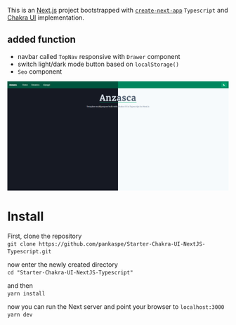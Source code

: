 This is an [Next.js](https://nextjs.org/) project bootstrapped with [`create-next-app`](https://github.com/vercel/next.js/tree/canary/packages/create-next-app) `Typescript` and [Chakra UI](https://chakra-ui.com) implementation.

## added function
- navbar called `TopNav` responsive with `Drawer` component
- switch light/dark mode button based on `localStorage()`
- `Seo` component

![Screenshot](screenshot.png)

# Install
First, clone the repository  
```git clone https://github.com/pankaspe/Starter-Chakra-UI-NextJS-Typescript.git```

now enter the newly created directory  
```cd "Starter-Chakra-UI-NextJS-Typescript"```

and then  
```yarn install```

now you can run the Next server and point your browser to `localhost:3000`  
```yarn dev```